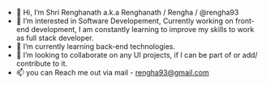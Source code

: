 - 👋 Hi, I’m Shri Renghanath a.k.a Renghanath / Rengha / @rengha93
- 👀 I’m interested in Software Developement, Currently working on front-end development, I am constantly learning to improve my skills to work as full stack developer.
- 🌱 I’m currently learning back-end technologies.
- 💞️ I’m looking to collaborate on any UI projects, if I can be part of or add/ contribute to it.
- 📫 you can Reach me out via mail - rengha93@gmail.com

<!---
rengha93/rengha93 is a ✨ special ✨ repository because its `README.md` (this file) appears on your GitHub profile.
You can click the Preview link to take a look at your changes.
--->
